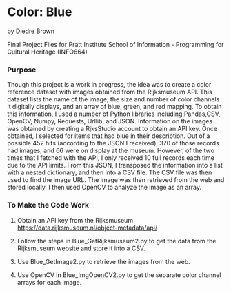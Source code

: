 # Color: Blue
by Diedre Brown

Final Project Files for Pratt Institute School of Information - Programming for Cultural Heritage (INFO664)

### Purpose
Though this project is a work in progress, the idea was to create a color reference dataset with images obtained from the Rijksmuseum API. This dataset lists the name of the image, the size and number of color channels it digitally displays, and an array of blue, green, and red mapping. To obtain this information, I used a number of Python libraries including:Pandas,CSV, OpenCV, Numpy, Requests, Urllib, and JSON. Information on the images was obtained by creating a RjksStudio account to obtain an API key. Once obtained, I selected for items that had blue in their description. Out of a possible 452 hits (according to the JSON I received), 370 of those records had images, and 66 were on display at the museum. However, of the two times that I fetched with the API, I only received 10 full records each time due to the API limits. From this JSON, I transposed the information into a list with a nested dictionary, and then into a CSV file. The CSV file was then used to find the image URL. The image was then retrieved from the web and stored locally. I then used OpenCV to analyze the image as an array.

### To Make the Code Work
1. Obtain an API key from the Rijksmuseum https://data.rijksmuseum.nl/object-metadata/api/

2. Follow the steps in Blue_GetRijksmuseum2.py to get the data from the Rijksmuseum website and store it into a CSV.

3. Use Blue_GetImage2.py to retrieve the images from the web.

4. Use OpenCV in Blue_ImgOpenCV2.py to get the separate color channel arrays for each image. 
